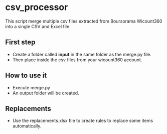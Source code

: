 # csv_processor
This script merge multiple csv files extracted from Boursorama Wicount360 into a single CSV and Excel file.

## First step
- Create a folder called **input** in the same folder as the merge.py file. 
- Then place inside the csv files from your wicount360 account.

## How to use it
- Execute merge.py
- An output folder will be created.

## Replacements
- Use the replacements.xlsx file to create rules to replace some items automatically.
